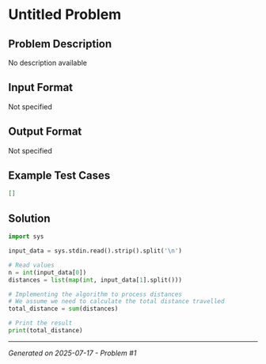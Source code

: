 # Untitled Problem

## Problem Description
No description available

## Input Format
Not specified

## Output Format
Not specified

## Example Test Cases
```json
[]
```

## Solution
```python
import sys

input_data = sys.stdin.read().strip().split('\n')

# Read values
n = int(input_data[0])
distances = list(map(int, input_data[1].split()))

# Implementing the algorithm to process distances
# We assume we need to calculate the total distance travelled
total_distance = sum(distances)

# Print the result
print(total_distance)
```

---
*Generated on 2025-07-17 - Problem #1*